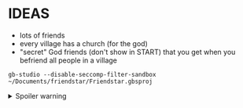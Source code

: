 # IDEAS

- lots of friends
- every village has a church (for the god)
- "secret" God friends (don't show in START) that you get when you befriend all people in a village

```
gb-studio --disable-seccomp-filter-sandbox ~/Documents/friendstar/Friendstar.gbsproj
```


<details>
  <summary>Spoiler warning</summary>
 
# GODS

- fire - desert
- water - snowy
- earth - forest
- wind - holy

- Each god will give you differnt conversations in churches.
- If you get a god for a village all doors are open

# ENDGAME

Must have all the gods (every friend in game) and they will battle some big enemy for you.


# FRIENDS

## David

- Lives in Forest Village.
- No quest, just talk to them.


## Sandra

## Simon

## Bella
Walk into bjb s house, normal room, but in the desert

Horse (doesn t have to be a horse necesaroly, could just be its name), is there 
Says “put the money in the bag”
belle: “but i dont have money”
Horse says
“Give me something”
Horse notices player and says “oh no its that british detective guy”
You say “huh? No im not some british detective guy”
Horse says “then wh y should i be worried about you, you cant even beat me in a rap battle. Or can you?”

You say “i  can, lets start right now”
(maybe you could also have the option of saying “your right i cant rap  ill leave you two alone” and the encounter never starts”
Begins rap, rap song starts

“My name is konsumer and im pretty”

Choice emerges:

“Awesome”

“Lame”

“You look like a hoofed”

“Possom”

“Really cool guy”

“I am a flower that always”

“Blossoms”
“Smells bad”

“You smell like someones”

“Bottom”
“Scented candles”

Horse says “now its my turn” horse:

“Im the horse and i get paid, in spite of that im robbing this bank”

“I could buy an entire fish tank”

“You look very victim to pranks”

“And your bars are very tame”
 Sherlock holmes busts in

sherlock:
“Oi! Its me sherlock holmes. You must be the robbah, you were making such a racket over here i could here you from a moil away”

Horse robber “darn you”

Belle “thank you so much, you are now a friend”

## Oreo

## Inky

- Lives in Forest Village.
- Get lost synth (well)
- Friend them to get a new village music track?
- 1 friend to open door.
- BUG: get synth first, then meet, it deletes
- BUG: synth should show in house after you talk to Inky (as an indicator you completed quest)


## Alijah

## Riley

## Angel

- Missing kid
- 3 friends to open door
- kid should be in house to indicate quest is completed
- BUG: her door doesn't open at same time as James (it should)

## Danny

- Lives in Forest Village.
- 5 friends to friend her.
- Computer should show as indicator that you are friends, use it to save


## Mason

## Bobby

## Charlie

## James

- Wants a turnip for dinner.
- Must fight turnip in hole, in forest
- better fighting would maybe be better (inventory, stats, etc) but I also like the simple "anyone can fight, just don't give up" approach
- 2 friends to open door
- BUG: if you kill turnip first, he doesn't get it
- BUG: turnip should show in house after you talk to Inky (as an indicator you completed quest)

## Mike

## Tim

## Emily

## Kristin

## Josh

## Sara

## Wade

## Liz

## Steve

## Laura

## Nicole

## Anne

## Donna



# WALKTHROUGH

- start in forest
- friend David ion Forest Village
- get Inky's synth, talk to them to friend
- talk to James, fight turnip, talk to James
- talk to Angel, talk to batman-kid in forest ("I am the night!"), convince him to go with you ("there is a crime happening in village...") talk to Angel
  
</details>

